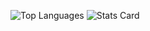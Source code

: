 <!-- --
### Hi there 👋

**jpedro/jpedro** is a ✨ _special_ ✨ repository because its `README.md` (this file) appears on your GitHub profile.

Here are some ideas to get you started:

- 🔭 I’m currently working on ...
- 🌱 I’m currently learning ...
- 👯 I’m looking to collaborate on ...
- 🤔 I’m looking for help with ...
- 💬 Ask me about ...
- 📫 How to reach me: ...
- 😄 Pronouns: ...
- ⚡ Fun fact: ...
!-- -->

![Top Languages](https://github-readme-stats.vercel.app/api/top-langs/?username=jpedro&_layout=compact&theme=dark)
![Stats Card](https://github-readme-stats.vercel.app/api?username=jpedro&_show_icons=true&theme=dark)
